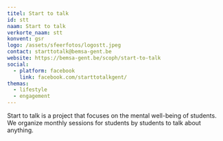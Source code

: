 ```yaml
---
titel: Start to talk
id: stt
naam: Start to talk
verkorte_naam: stt
konvent: gsr
logo: /assets/sfeerfotos/logostt.jpeg
contact: starttotalk@bemsa-gent.be
website: https://bemsa-gent.be/scoph/start-to-talk
social:
  - platform: facebook
    link: facebook.com/starttotalkgent/
themas:
  - lifestyle
  - engagement
---
```

Start to talk is a project that focuses on the mental well-being of students. We organize monthly sessions for students by students to talk about anything.
